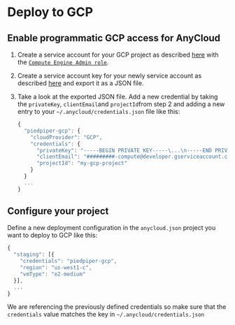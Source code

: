 # Deploy to GCP

## Enable programmatic GCP access for AnyCloud

1) Create a service account for your GCP project as described [here](https://cloud.google.com/iam/docs/creating-managing-service-accounts#iam-service-accounts-create-console) with the [`Compute Engine Admin role`](https://cloud.google.com/compute/docs/access/iam#compute.admin).
2) Create a service account key for your newly service account as described [here](https://cloud.google.com/iam/docs/creating-managing-service-account-keys) and export it as a JSON file.
3) Take a look at the exported JSON file. Add a new credential by taking the `privateKey`, `clientEmail`and `projectId`from step 2 and adding a new entry to your `~/.anycloud/credentials.json` file like this:

   ```javascript
   {
     "piedpiper-gcp": {
       "cloudProvider": "GCP",
       "credentials": {
         "privateKey": "-----BEGIN PRIVATE KEY-----\...\n-----END PRIVATE KEY-----\n",
         "clientEmail": "#########-compute@developer.gserviceaccount.com",
         "projectId": "my-gcp-project"
       }
     }
     ...
   }
   ```

## Configure your project

Define a new deployment configuration in the `anycloud.json` project you want to deploy to GCP like this:

```javascript
{
  "staging": [{
    "credentials": "piedpiper-gcp",
    "region": "us-west1-c",
    "vmType": "e2-medium"
  }],
  ...
}
```

We are referencing the previously defined credentials so make sure that the `credentials` value matches the key in `~/.anycloud/credentials.json`



